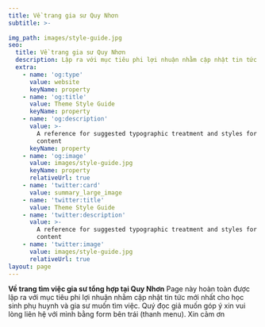 ```yaml
---
title: Về trang gia sư Quy Nhơn
subtitle: >-
  
img_path: images/style-guide.jpg
seo:
  title: Về trang gia sư Quy Nhơn
  description: Lập ra với mục tiêu phi lợi nhuận nhằm cập nhật tin tức mới nhất cho học sinh phụ huynh và gia sư muốn tìm việc
  extra:
    - name: 'og:type'
      value: website
      keyName: property
    - name: 'og:title'
      value: Theme Style Guide
      keyName: property
    - name: 'og:description'
      value: >-
        A reference for suggested typographic treatment and styles for your
        content
      keyName: property
    - name: 'og:image'
      value: images/style-guide.jpg
      keyName: property
      relativeUrl: true
    - name: 'twitter:card'
      value: summary_large_image
    - name: 'twitter:title'
      value: Theme Style Guide
    - name: 'twitter:description'
      value: >-
        A reference for suggested typographic treatment and styles for your
        content
    - name: 'twitter:image'
      value: images/style-guide.jpg
      relativeUrl: true
layout: page
---
```


**Về trang tìm việc gia sư tổng hợp tại Quy Nhơn** Page này hoàn toàn được lập ra với mục tiêu phi lợi nhuận nhằm cập nhật tin tức mới nhất cho học sinh phụ huynh và gia sư muốn tìm việc.
Quý đọc giả muốn góp ý xin vui lòng liên hệ với mình bằng form bên trái (thanh menu). Xin cảm ơn
